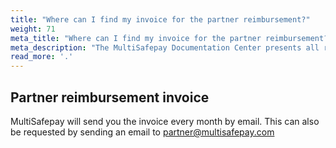```yaml
---
title: "Where can I find my invoice for the partner reimbursement?"
weight: 71
meta_title: "Where can I find my invoice for the partner reimbursement? - MultiSafepay Support"
meta_description: "The MultiSafepay Documentation Center presents all relevant information about our Plugins and API. You can also find support pages for Payment Methods, Tools and General Questions as well as the contact details of our Support and Integration Teams."
read_more: '.'
---
```

## Partner reimbursement invoice

MultiSafepay will send you the invoice every month by email. This can also be requested by sending an email to <partner@multisafepay.com>